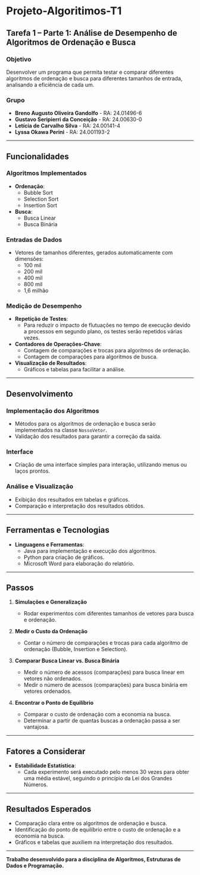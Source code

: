 # Projeto-Algoritimos-T1

## Tarefa 1 – Parte 1: Análise de Desempenho de Algoritmos de Ordenação e Busca

### Objetivo
Desenvolver um programa que permita testar e comparar diferentes algoritmos de ordenação e busca para diferentes tamanhos de entrada, analisando a eficiência de cada um.

### Grupo
- **Breno Augusto Oliveira Gandolfo** - RA: 24.01496-6  
- **Gustavo Seripierri da Conceição** - RA: 24.00630-0  
- **Letícia de Carvalho Silva** - RA: 24.00141-4  
- **Lyssa Okawa Perini** - RA: 24.001193-2  

---

## Funcionalidades

### Algoritmos Implementados
- **Ordenação**:  
  - Bubble Sort  
  - Selection Sort  
  - Insertion Sort  
- **Busca**:  
  - Busca Linear  
  - Busca Binária  

### Entradas de Dados
- Vetores de tamanhos diferentes, gerados automaticamente com dimensões:  
  - 100 mil  
  - 200 mil  
  - 400 mil  
  - 800 mil  
  - 1,6 milhão  

### Medição de Desempenho
- **Repetição de Testes**:  
  - Para reduzir o impacto de flutuações no tempo de execução devido a processos em segundo plano, os testes serão repetidos várias vezes.  
- **Contadores de Operações-Chave**:  
  - Contagem de comparações e trocas para algoritmos de ordenação.  
  - Contagem de comparações para algoritmos de busca.  
- **Visualização de Resultados**:  
  - Gráficos e tabelas para facilitar a análise.  

---

## Desenvolvimento

### Implementação dos Algoritmos
- Métodos para os algoritmos de ordenação e busca serão implementados na classe `NossoVetor`.  
- Validação dos resultados para garantir a correção da saída.  

### Interface
- Criação de uma interface simples para interação, utilizando menus ou laços prontos.  

### Análise e Visualização
- Exibição dos resultados em tabelas e gráficos.  
- Comparação e interpretação dos resultados obtidos.  

---

## Ferramentas e Tecnologias

- **Linguagens e Ferramentas**:  
  - Java para implementação e execução dos algoritmos.  
  - Python para criação de gráficos.  
  - Microsoft Word para elaboração do relatório.  

---

## Passos

1. **Simulações e Generalização**  
   - Rodar experimentos com diferentes tamanhos de vetores para busca e ordenação.  

2. **Medir o Custo da Ordenação**  
   - Contar o número de comparações e trocas para cada algoritmo de ordenação (Bubble, Insertion e Selection).  

3. **Comparar Busca Linear vs. Busca Binária**  
   - Medir o número de acessos (comparações) para busca linear em vetores não ordenados.  
   - Medir o número de acessos (comparações) para busca binária em vetores ordenados.  

4. **Encontrar o Ponto de Equilíbrio**  
   - Comparar o custo de ordenação com a economia na busca.  
   - Determinar a partir de quantas buscas a ordenação passa a ser vantajosa.  

---

## Fatores a Considerar

- **Estabilidade Estatística**:  
  - Cada experimento será executado pelo menos 30 vezes para obter uma média estável, seguindo o princípio da Lei dos Grandes Números.  

---

## Resultados Esperados
- Comparação clara entre os algoritmos de ordenação e busca.  
- Identificação do ponto de equilíbrio entre o custo de ordenação e a economia na busca.  
- Gráficos e tabelas que auxiliem na interpretação dos resultados.  

---

**Trabalho desenvolvido para a disciplina de Algoritmos, Estruturas de Dados e Programação.**
